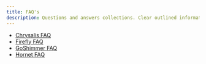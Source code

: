 ```yaml
---
title: FAQ's
description: Questions and answers collections. Clear outlined information for the most common questions around IOTA.
---
```


- [Chrysalis FAQ](/chrysalis-docs/faq)
- [Firefly FAQ](/docs/learn/wallets/firefly-wallet#faq)
- [GoShimmer FAQ](/goshimmer/faq)
- [Hornet FAQ](/hornet/faq)
